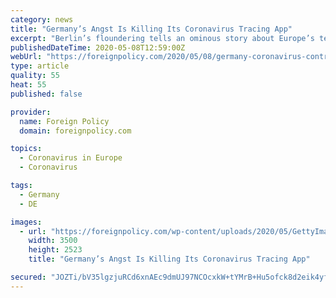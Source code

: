 ```yaml
---
category: news
title: "Germany’s Angst Is Killing Its Coronavirus Tracing App"
excerpt: "Berlin’s floundering tells an ominous story about Europe’s technological leadership during the pandemic—and afterward."
publishedDateTime: 2020-05-08T12:59:00Z
webUrl: "https://foreignpolicy.com/2020/05/08/germany-coronavirus-contract-tracing-pandemic-app/"
type: article
quality: 55
heat: 55
published: false

provider:
  name: Foreign Policy
  domain: foreignpolicy.com

topics:
  - Coronavirus in Europe
  - Coronavirus

tags:
  - Germany
  - DE

images:
  - url: "https://foreignpolicy.com/wp-content/uploads/2020/05/GettyImages-479294992.jpg"
    width: 3500
    height: 2523
    title: "Germany’s Angst Is Killing Its Coronavirus Tracing App"

secured: "JOZTi/bV35lgzjuRCd6xnAEc9dmUJ97NCOcxkW+tYMrB+Hu5ofck8d2eik4yfrHp2wgHSqhYg05yF9ohhsZZsVzcc0b1RERNXcEUdMyb0vMd5K7i7ynj9k0MYHAi8/yK8aQrgTmMAYXPl0ZKCZDFnx6y8sp0afdhYAE81psENTU4ZeWLwjYDyIxiS7Z2VpNmg/vCczkRRCw7dY3e48/Oa3DTaESJc/kwPm6b8N3B6n6h84C9jnlhUTpS77TQXRqfujOa6bFPtMytMRP9nNKJ4WbH13bhkLUPoLBGabK4lKNhoDqM65XGWpunT7LyqZ/E;LCnW1dUlKUM0tBL1fBXfDQ=="
---
```


